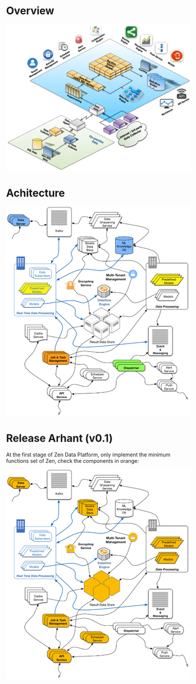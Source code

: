 <!--
        Licensed Materials - Property of esse.io

        (C) Copyright esse.io Inc. 2015 All Rights Reserved

        Licensed under the Apache License, Version 2.0 (the "License");
        you may not use this file except in compliance with the License.
        You may obtain a copy of the License at

           http://www.apache.org/licenses/LICENSE-2.0

        Unless required by applicable law or agreed to in writing, software
        distributed under the License is distributed on an "AS IS" BASIS,
        WITHOUT WARRANTIES OR CONDITIONS OF ANY KIND, either express or implied.
        See the License for the specific language governing permissions and
        limitations under the License.
-->


# Overview

  ![Overview](/design/_static/overview.png)

# Achitecture

  ![Achitecture](/design/_static/internal-details.png)

# Release Arhant (v0.1)

At the first stage of Zen Data Platform, only implement the minimum functions set of Zen, check the components in orange:

  ![Arhant](/design/_static/zen-arhant.png)
    